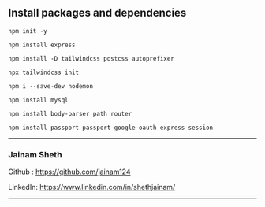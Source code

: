 ## Install packages and dependencies

``` npm init -y ```

``` npm install express ```

``` npm install -D tailwindcss postcss autoprefixer ```

``` npx tailwindcss init ```

``` npm i --save-dev nodemon ```

``` npm install mysql ```

``` npm install body-parser path router ```

``` npm install passport passport-google-oauth express-session ```

---

### Jainam Sheth

Github : https://github.com/jainam124

LinkedIn: https://www.linkedin.com/in/shethjainam/

---
   
